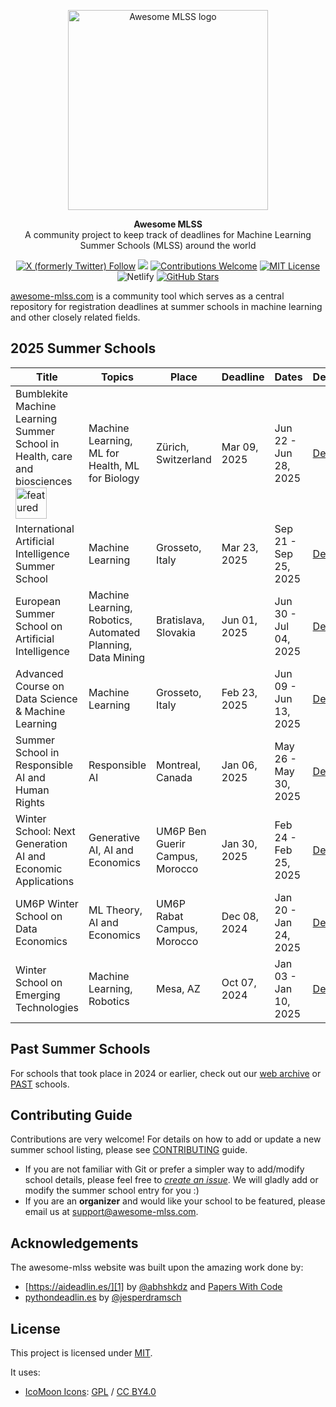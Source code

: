 <p align="center">
  <a href="https://awesome-mlss.com/">
    <img src="https://awesome-mlss.com/static/img/favicon.png" width="320" alt="Awesome MLSS logo">
  </a>
</p>

<p align="center">
  <strong>
    Awesome MLSS
  </strong>
  <br>
    A community project to keep track of deadlines for Machine Learning Summer Schools (MLSS) around the world
</p>

<p align="center">
  <a href="https://x.com/awesomeMLSS"><img alt="X (formerly Twitter) Follow" src="https://img.shields.io/twitter/follow/awesomeMLSS"></a>
  <a href="https://github.com/sshkhr/awesome-mlss/pulse" alt="Activity"><img src="https://img.shields.io/github/commit-activity/m/sshkhr/awesome-mlss"/></a>  
  <a href="https://github.com/sshkhr/awesome-mlss"><img src="https://img.shields.io/badge/Contributions-Welcome-brightgreen" alt="Contributions Welcome"></a>
  <a href="https://opensource.org/licenses/MIT"><img src="https://img.shields.io/badge/License-MIT-green" alt="MIT License"></a>
  <img alt="Netlify" src="https://img.shields.io/netlify/2839ba31-3fab-4b5b-984a-995e437d79ed?logoColor=red">
  <a href="https://github.com/sshkhr/awesome-mlss/stargazers"><img src="https://img.shields.io/github/stars/sshkhr/awesome-mlss" alt="GitHub Stars"></a>
</p>

[awesome-mlss.com](https://awesome-mlss.com/) is a community tool which serves as a central repository for registration deadlines at summer schools in machine learning and other closely related fields.

## 2025 Summer Schools
Title|Topics|Place|Deadline|Dates|Details
-----|------|-----|--------|-----|-------
Bumblekite Machine Learning Summer School in Health, care and biosciences <img src="https://img.shields.io/badge/featured-blue?style=plastic" alt="featured" width="50" />|Machine Learning, ML for Health, ML for Biology|Zürich, Switzerland|Mar 09, 2025|Jun 22 - Jun 28, 2025|[Details](https://awesome-mlss.com/summerschool/bumblekite25)
International Artificial Intelligence Summer School|Machine Learning|Grosseto, Italy|Mar 23, 2025|Sep 21 - Sep 25, 2025|[Details](https://awesome-mlss.com/summerschool/IAISS25)
European Summer School on Artificial Intelligence|Machine Learning, Robotics, Automated Planning, Data Mining|Bratislava, Slovakia|Jun 01, 2025|Jun 30 - Jul 04, 2025|[Details](https://awesome-mlss.com/summerschool/essai25)
Advanced Course on Data Science & Machine Learning|Machine Learning|Grosseto, Italy|Feb 23, 2025|Jun 09 - Jun 13, 2025|[Details](https://awesome-mlss.com/summerschool/acdl25)
Summer School in Responsible AI and Human Rights|Responsible AI|Montreal, Canada|Jan 06, 2025|May 26 - May 30, 2025|[Details](https://awesome-mlss.com/summerschool/ssraihr25)
Winter School: Next Generation AI and Economic Applications|Generative AI, AI and Economics|UM6P Ben Guerir Campus, Morocco|Jan 30, 2025|Feb 24 - Feb 25, 2025|[Details](https://awesome-mlss.com/summerschool/wsngaiea25)
UM6P Winter School on Data Economics|ML Theory, AI and Economics|UM6P Rabat Campus, Morocco|Dec 08, 2024|Jan 20 - Jan 24, 2025|[Details](https://awesome-mlss.com/summerschool/wsde25)
Winter School on Emerging Technologies|Machine Learning, Robotics|Mesa, AZ|Oct 07, 2024|Jan 03 - Jan 10, 2025|[Details](https://awesome-mlss.com/summerschool/ASUWinterSchool25)

## Past Summer Schools

For schools that took place in 2024 or earlier, check out our [web archive](https://awesome-mlss.com/archive/) or [PAST](PAST.md) schools.

## Contributing Guide

Contributions are very welcome! For details on how to add or update a new summer school listing, please see [CONTRIBUTING](CONTRIBUTING.md) guide.

- If you are not familiar with Git or prefer a simpler way to add/modify school details, please feel free to *[create an issue](https://github.com/awesome-mlss/awesome-mlss/issues/new/choose)*. We will gladly add or modify the summer school entry for you :)
- If you are an **organizer** and would like your school to be featured, please email us at [support@awesome-mlss.com](mailto:support@awesome-mlss.com).

## Acknowledgements

The awesome-mlss website was built upon the amazing work done by:

- [https://aideadlin.es/][1] by [@abhshkdz](https://twitter.com/abhshkdz) and [Papers With Code](https://paperswithcode.com/)
- [pythondeadlin.es][2] by [@jesperdramsch](https://dramsch.net/)

## License

This project is licensed under [MIT][1].

It uses:

- [IcoMoon Icons](https://icomoon.io/#icons-icomoon): [GPL](http://www.gnu.org/licenses/gpl.html) / [CC BY4.0](http://creativecommons.org/licenses/by/4.0/)


[1]: http://aideadlin.es/
[2]: https://pythondeadlin.es/